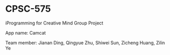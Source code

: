 # CPSC-575
iProgramming for Creative Mind Group Project

App name: Camcat

Team member:
Jianan Ding, Qingyue Zhu, Shiwei Sun, Zicheng Huang, Zilin Ye

